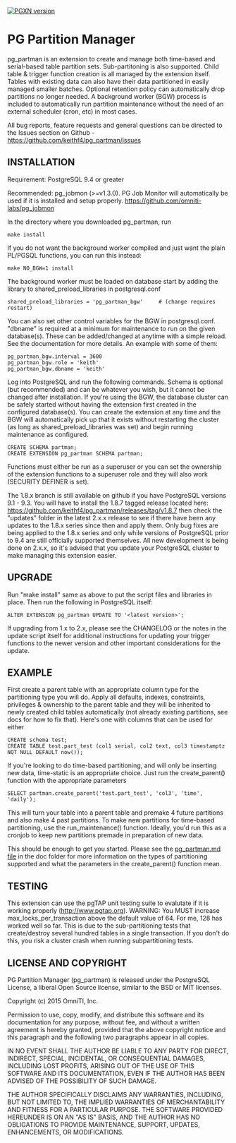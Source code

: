 [![PGXN version](https://badge.fury.io/pg/pg_partman.svg)](https://badge.fury.io/pg/pg_partman)

PG Partition Manager
====================

pg_partman is an extension to create and manage both time-based and serial-based table partition sets. Sub-partitoning is also supported. Child table & trigger function creation is all managed by the extension itself. Tables with existing data can also have their data partitioned in easily managed smaller batches. Optional retention policy can automatically drop partitions no longer needed.
A background worker (BGW) process is included to automatically run partition maintenance without the need of an external scheduler (cron, etc) in most cases.

All bug reports, feature requests and general questions can be directed to the Issues section on Github - https://github.com/keithf4/pg_partman/issues

INSTALLATION
------------
Requirement: PostgreSQL 9.4 or greater

Recommended: pg_jobmon (>=v1.3.0). PG Job Monitor will automatically be used if it is installed and setup properly.
https://github.com/omniti-labs/pg_jobmon

In the directory where you downloaded pg_partman, run

    make install

If you do not want the background worker compiled and just want the plain PL/PGSQL functions, you can run this instead:

    make NO_BGW=1 install

The background worker must be loaded on database start by adding the library to shared_preload_libraries in postgresql.conf

    shared_preload_libraries = 'pg_partman_bgw'     # (change requires restart)

You can also set other control variables for the BGW in postgresql.conf. "dbname" is required at a minimum for maintenance to run on the given database(s). These can be added/changed at anytime with a simple reload. See the documentation for more details. An example with some of them:

    pg_partman_bgw.interval = 3600
    pg_partman_bgw.role = 'keith'
    pg_partman_bgw.dbname = 'keith'

Log into PostgreSQL and run the following commands. Schema is optional (but recommended) and can be whatever you wish, but it cannot be changed after installation. If you're using the BGW, the database cluster can be safely started without having the extension first created in the configured database(s). You can create the extension at any time and the BGW will automatically pick up that it exists without restarting the cluster (as long as shared_preload_libraries was set) and begin running maintenance as configured.

    CREATE SCHEMA partman;
    CREATE EXTENSION pg_partman SCHEMA partman;

Functions must either be run as a superuser or you can set the ownership of the extension functions to a superuser role and they will also work (SECURITY DEFINER is set).

The 1.8.x branch is still available on github if you have PostgreSQL versions 9.1 - 9.3. You will have to install the 1.8.7 tagged release located here: https://github.com/keithf4/pg_partman/releases/tag/v1.8.7 then check the "updates" folder in the latest 2.x.x release to see if there have been any updates to the 1.8.x series since then and apply them. Only bug fixes are being applied to the 1.8.x series and only while versions of PostgreSQL prior to 9.4 are still officially supported themselves. All new development is being done on 2.x.x, so it's advised that you update your PostgreSQL cluster to make managing this extension easier.

UPGRADE
-------

Run "make install" same as above to put the script files and libraries in place. Then run the following in PostgreSQL itself:

    ALTER EXTENSION pg_partman UPDATE TO '<latest version>';

If upgrading from 1.x to 2.x, please see the CHANGELOG or the notes in the update script itself for additional instructions for updating your trigger functions to the newer version and other important considerations for the update.

EXAMPLE
-------

First create a parent table with an appropriate column type for the partitioning type you will do. Apply all defaults, indexes, constraints, privileges & ownership to the parent table and they will be inherited to newly created child tables automatically (not already existing partitions, see docs for how to fix that). Here's one with columns that can be used for either

    CREATE schema test;
    CREATE TABLE test.part_test (col1 serial, col2 text, col3 timestamptz NOT NULL DEFAULT now());

If you're looking to do time-based partitioning, and will only be inserting new data, time-static is an appropriate choice. Just run the create_parent() function with the appropriate parameters

    SELECT partman.create_parent('test.part_test', 'col3', 'time', 'daily');

This will turn your table into a parent table and premake 4 future partitions and also make 4 past partitions. To make new partitions for time-based partitioning, use the run_maintenance() function. Ideally, you'd run this as a cronjob to keep new partitions premade in preparation of new data.

This should be enough to get you started. Please see the [pg_partman.md file](doc/pg_partman.md) in the doc folder for more information on the types of partitioning supported and what the parameters in the create_parent() function mean. 


TESTING
-------
This extension can use the pgTAP unit testing suite to evalutate if it is working properly (http://www.pgtap.org).
WARNING: You MUST increase max_locks_per_transaction above the default value of 64. For me, 128 has worked well so far. This is due to the sub-partitioning tests that create/destroy several hundred tables in a single transaction. If you don't do this, you risk a cluster crash when running subpartitioning tests.


LICENSE AND COPYRIGHT
---------------------

PG Partition Manager (pg_partman) is released under the PostgreSQL License, a liberal Open Source license, similar to the BSD or MIT licenses.

Copyright (c) 2015 OmniTI, Inc.

Permission to use, copy, modify, and distribute this software and its documentation for any purpose, without fee, and without a written agreement is hereby granted, provided that the above copyright notice and this paragraph and the following two paragraphs appear in all copies.

IN NO EVENT SHALL THE AUTHOR BE LIABLE TO ANY PARTY FOR DIRECT, INDIRECT, SPECIAL, INCIDENTAL, OR CONSEQUENTIAL DAMAGES, INCLUDING LOST PROFITS, ARISING OUT OF THE USE OF THIS SOFTWARE AND ITS DOCUMENTATION, EVEN IF THE AUTHOR HAS BEEN ADVISED OF THE POSSIBILITY OF SUCH DAMAGE.

THE AUTHOR SPECIFICALLY DISCLAIMS ANY WARRANTIES, INCLUDING, BUT NOT LIMITED TO, THE IMPLIED WARRANTIES OF MERCHANTABILITY AND FITNESS FOR A PARTICULAR PURPOSE. THE SOFTWARE PROVIDED HEREUNDER IS ON AN "AS IS" BASIS, AND THE AUTHOR HAS NO OBLIGATIONS TO PROVIDE MAINTENANCE, SUPPORT, UPDATES, ENHANCEMENTS, OR MODIFICATIONS.
